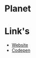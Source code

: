 # Planet

# Link's

- [Website](https://jonathanbergson.github.io/planet/)
- [Codepen](http://codepen.io/JonathanBergson/pen/XNWzgy?editors=1100#0)
